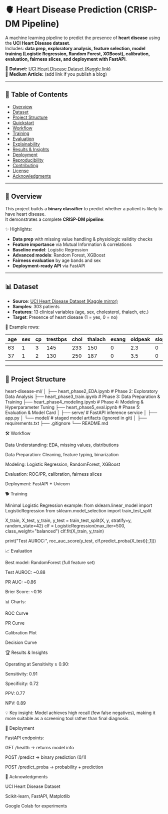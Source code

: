 # 🫀 Heart Disease Prediction (CRISP-DM Pipeline)

A machine learning pipeline to predict the presence of **heart disease** using the **UCI Heart Disease dataset**.  
Includes: **data prep, exploratory analysis, feature selection, model training (Logistic Regression, Random Forest, XGBoost), calibration, evaluation, fairness slices, and deployment with FastAPI**.

📂 **Dataset:** [UCI Heart Disease Dataset (Kaggle link)](https://www.kaggle.com/datasets/ronitf/heart-disease-uci)  
📰 **Medium Article:** (add link if you publish a blog)

---

## 📑 Table of Contents
- [Overview](#-overview)
- [Dataset](#-dataset)
- [Project Structure](#-project-structure)
- [Quickstart](#-quickstart)
- [Workflow](#-workflow)
- [Training](#-training)
- [Evaluation](#-evaluation)
- [Explainability](#-explainability)
- [Results & Insights](#-results--insights)
- [Deployment](#-deployment)
- [Reproducibility](#-reproducibility)
- [Contributing](#-contributing)
- [License](#-license)
- [Acknowledgments](#-acknowledgments)

---

## 🔎 Overview

This project builds a **binary classifier** to predict whether a patient is likely to have heart disease.  
It demonstrates a complete **CRISP-DM pipeline**:

✨ Highlights:
- **Data prep** with missing value handling & physiologic validity checks  
- **Feature importance** via Mutual Information & correlations  
- **Baseline model**: Logistic Regression  
- **Advanced models**: Random Forest, XGBoost  
- **Fairness evaluation** by age bands and sex  
- **Deployment-ready API** via FastAPI

---

## 📊 Dataset

- **Source**: [UCI Heart Disease Dataset (Kaggle mirror)](https://www.kaggle.com/datasets/ronitf/heart-disease-uci)  
- **Samples**: 303 patients  
- **Features**: 13 clinical variables (age, sex, cholesterol, thalach, etc.)  
- **Target**: Presence of heart disease (1 = yes, 0 = no)  

📌 Example rows:

| age | sex | cp | trestbps | chol | thalach | exang | oldpeak | slope | ca | thal | target |
|-----|-----|----|----------|------|---------|-------|---------|-------|----|------|--------|
| 63  | 1   | 3  | 145      | 233  | 150     | 0     | 2.3     | 0     | 0  | 1    | 1      |
| 37  | 1   | 2  | 130      | 250  | 187     | 0     | 3.5     | 0     | 0  | 2    | 1      |

---

## 📂 Project Structure
heart-disease-ml/
│
├── heart_phase2_EDA.ipynb # Phase 2: Exploratory Data Analysis
├── heart_phase3_train.ipynb # Phase 3: Data Preparation & Training
├── heart_phase4_modeling.ipynb # Phase 4: Modeling & Hyperparameter Tuning
├── heart_phase5_eval.ipynb # Phase 5: Evaluation & Model Card
│
├── serve/ # FastAPI inference service
│ ├── app.py
│ └── model/ # staged model artifacts (ignored in git)
│
├── requirements.txt
├── .gitignore
└── README.md

🛠️ Workflow

Data Understanding: EDA, missing values, distributions

Data Preparation: Cleaning, feature typing, binarization

Modeling: Logistic Regression, RandomForest, XGBoost

Evaluation: ROC/PR, calibration, fairness slices

Deployment: FastAPI + Uvicorn

🐕 Training

Minimal Logistic Regression example:
from sklearn.linear_model import LogisticRegression
from sklearn.model_selection import train_test_split

X_train, X_test, y_train, y_test = train_test_split(X, y, stratify=y, random_state=42)
clf = LogisticRegression(max_iter=500, class_weight="balanced")
clf.fit(X_train, y_train)

print("Test AUROC:", roc_auc_score(y_test, clf.predict_proba(X_test)[:,1]))

📈 Evaluation

Best model: RandomForest (full feature set)

Test AUROC: ~0.88

PR AUC: ~0.86

Brier Score: ~0.16

📊 Charts:

ROC Curve


PR Curve


Calibration Plot


Decision Curve

🏆 Results & Insights

Operating at Sensitivity ≥ 0.90:

Sensitivity: 0.91

Specificity: 0.72

PPV: 0.77

NPV: 0.89

💡 Key insight: Model achieves high recall (few false negatives), making it more suitable as a screening tool rather than final diagnosis.

🚀 Deployment

FastAPI endpoints:

GET /health → returns model info

POST /predict → binary prediction (0/1)

POST /predict_proba → probability + prediction

🙏 Acknowledgments

UCI Heart Disease Dataset

Scikit-learn, FastAPI, Matplotlib

Google Colab for experiments
